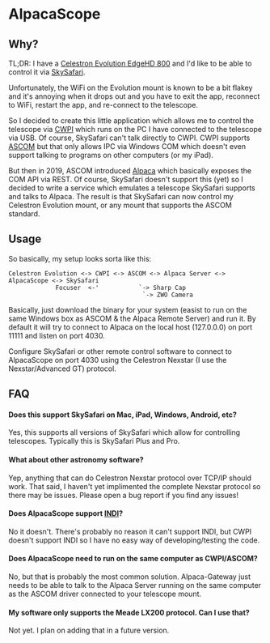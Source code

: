 # AlpacaScope

## Why?

TL;DR: I have a [Celestron Evolution EdgeHD 800](
https://www.celestron.com/products/nexstar-evolution-8-hd-telescope-with-starsense)
and I'd like to be able to control it via [SkySafari](https://skysafariastronomy.com).

Unfortunately, the WiFi on the Evolution mount is known to be a bit flakey and
it's annoying when it drops out and you have to exit the app, reconnect to WiFi,
restart the app, and re-connect to the telescope.

So I decided to create this little application which allows me to control the
telescope via [CWPI](
https://www.celestron.com/pages/celestron-pwi-telescope-control-software)
which runs on the PC I have connected to the telescope via USB.  Of course,
SkySafari can't talk directly to CWPI.  CWPI supports [ASCOM](
https://ascom-standards.org) but that only allows IPC via Windows COM
which doesn't even support talking to programs on other computers (or my iPad).

But then in 2019, ASCOM introduced [Alpaca](
https://ascom-standards.org/Developer/Alpaca.htm) which basically exposes
the COM API via REST.  Of course, SkySafari doesn't support this (yet) so
I decided to write a service which emulates a telescope SkySafari supports
and talks to Alpaca.  The result is that SkySafari can now control my Celestron
Evolution mount, or any mount that supports the ASCOM standard.

## Usage

So basically, my setup looks sorta like this:

```
Celestron Evolution <-> CWPI <-> ASCOM <-> Alpaca Server <-> AlpacaScope <-> SkySafari
             Focuser  <-'           `-> Sharp Cap
                                     `-> ZWO Camera
```

Basically, just download the binary for your system (easist to run on the same Windows
box as ASCOM & the Alpaca Remote Server) and run it.  By default it will try to connect
to Alpaca on the local host (127.0.0.0) on port 11111 and listen on port 4030.

Configure SkySafari or other remote control software to connect to AlpacaScope on port
4030 using the Celestron Nexstar (I use the Nexstar/Advanced GT) protocol.

## FAQ

#### Does this support SkySafari on Mac, iPad, Windows, Android, etc?
Yes, this supports all versions of SkySafari which allow for controlling telescopes.
Typically this is SkySafari Plus and Pro.

#### What about other astronomy software?
Yep, anything that can do Celestron Nexstar protocol over TCP/IP should work.
That said, I haven't yet implimented the complete Nexstar protocol so there
may be issues.  Please open a bug report if you find any issues!

#### Does AlpacaScope support [INDI](https://www.indilib.org)?
No it doesn't.  There's probably no reason it can't support INDI, but CWPI
doesn't support INDI so I have no easy way of developing/testing the code.

#### Does AlpacaScope need to run on the same computer as CWPI/ASCOM?
No, but that is probably the most common solution.  Alpaca-Gateway just needs
to be able to talk to the Alpaca Server running on the same computer as the
ASCOM driver connected to your telescope mount.

#### My software only supports the Meade LX200 protocol.  Can I use that?
Not yet.  I plan on adding that in a future version.
